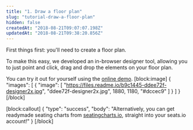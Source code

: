 ```yaml
---
title: "1. Draw a floor plan"
slug: "tutorial-draw-a-floor-plan"
hidden: false
createdAt: "2018-08-21T09:07:07.198Z"
updatedAt: "2018-08-21T09:38:20.856Z"
---
```

First things first: you&#39;ll need to create a floor plan. 

To make this easy, we developed an in-browser designer tool, allowing you to just point and click, drag and drop the elements on your floor plan.


You can try it out for yourself using the [online demo](https://www.seats.io/demos/designer).
[block:image]
{
  &quot;images&quot;: [
    {
      &quot;image&quot;: [
        &quot;https://files.readme.io/b9c1445-ddee72f-designer2x.jpg&quot;,
        &quot;ddee72f-designer2x.jpg&quot;,
        1880,
        1180,
        &quot;#dccec9&quot;
      ]
    }
  ]
}
[/block]

[block:callout]
{
  &quot;type&quot;: &quot;success&quot;,
  &quot;body&quot;: &quot;Alternatively, you can get readymade seating charts from [seatingcharts.io](https://www.seatingcharts.io/), straight into your seats.io account!&quot;
}
[/block]
